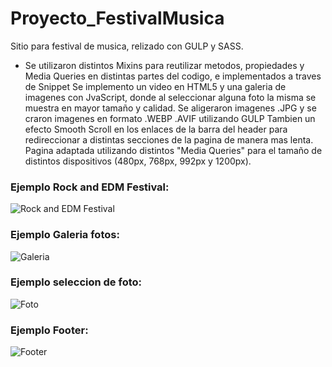 # Proyecto_FestivalMusica

Sitio para festival de musica, relizado con GULP y SASS. 
- Se utilizaron distintos Mixins para reutilizar metodos, propiedades y Media Queries en distintas partes del codigo, e implementados a traves de Snippet
Se implemento un video en HTML5 y una galeria de imagenes con JvaScript, donde al seleccionar alguna foto la misma se muestra en mayor tamaño y calidad.
Se aligeraron imagenes .JPG y se craron imagenes en formato .WEBP .AVIF utilizando GULP
Tambien un efecto Smooth Scroll en los enlaces de la barra del header para redireccionar a distintas secciones de la pagina de manera mas lenta.
Pagina adaptada utilizando distintos "Media Queries" para el tamaño de distintos dispositivos (480px, 768px, 992px y 1200px).

### Ejemplo Rock and EDM Festival:
![Rock and EDM Festival](https://github.com/martinLisi82ORT/Proyecto_FestivalMusica/assets/111402719/9382edf4-b91b-4e76-a8e3-00e5ddf26454)

### Ejemplo Galeria fotos:
![Galeria](https://github.com/martinLisi82ORT/Proyecto_FestivalMusica/assets/111402719/b38673c9-e8f2-4db0-9104-8a0d4d5f970b)

### Ejemplo seleccion de foto:
![Foto](https://github.com/martinLisi82ORT/Proyecto_FestivalMusica/assets/111402719/3164eae7-6ae4-4a54-8c5c-4e861d5bc7f2)

### Ejemplo Footer:
![Footer](https://github.com/martinLisi82ORT/Proyecto_FestivalMusica/assets/111402719/625e5759-022a-4eba-8095-ba4b36996273)

